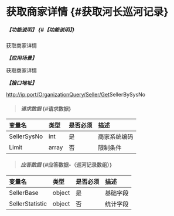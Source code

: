# 获取商家详情 {#获取河长巡河记录}

##### _【功能说明】_ {#【功能说明】}

获取商家详情

_**【应用场景】**_

获取商家详情

_**【接口地址】**_

[http://ip:port/OrganizationQuery/Seller/Get](http://ip:port/HMQuery/PatrolRiver/GetPatrolRivers)SellerBySysNo

> #### _请求数据_ {#请求数据}

| 变量名 | 类型 | 是否必须 | 描述 |
| :--- | :--- | :--- | :--- |
| SellerSysNo | int | 是 | 商家系统编码 |
| Limit | array | 否 | 限制条件 |

> #### _应答数据_ {#应答数据-（巡河记录数组）}

| 变量名 | 类型 | 是否必须 | 描述 |
| :--- | :--- | :--- | :--- |
| SellerBase | object | 是 | 基础字段 |
| SellerStatistic | object | 否 | 统计字段 |



